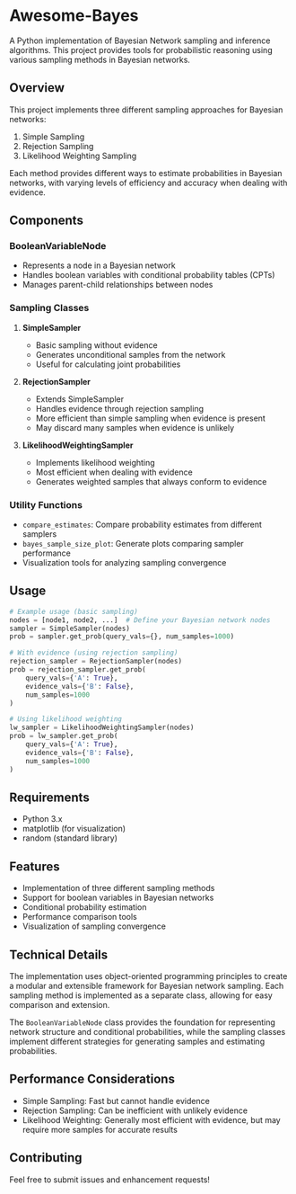 # Awesome-Bayes

A Python implementation of Bayesian Network sampling and inference algorithms. This project provides tools for probabilistic reasoning using various sampling methods in Bayesian networks.

## Overview

This project implements three different sampling approaches for Bayesian networks:
1. Simple Sampling
2. Rejection Sampling
3. Likelihood Weighting Sampling

Each method provides different ways to estimate probabilities in Bayesian networks, with varying levels of efficiency and accuracy when dealing with evidence.

## Components

### BooleanVariableNode
- Represents a node in a Bayesian network
- Handles boolean variables with conditional probability tables (CPTs)
- Manages parent-child relationships between nodes

### Sampling Classes

1. **SimpleSampler**
   - Basic sampling without evidence
   - Generates unconditional samples from the network
   - Useful for calculating joint probabilities

2. **RejectionSampler**
   - Extends SimpleSampler
   - Handles evidence through rejection sampling
   - More efficient than simple sampling when evidence is present
   - May discard many samples when evidence is unlikely

3. **LikelihoodWeightingSampler**
   - Implements likelihood weighting
   - Most efficient when dealing with evidence
   - Generates weighted samples that always conform to evidence

### Utility Functions

- `compare_estimates`: Compare probability estimates from different samplers
- `bayes_sample_size_plot`: Generate plots comparing sampler performance
- Visualization tools for analyzing sampling convergence

## Usage

```python
# Example usage (basic sampling)
nodes = [node1, node2, ...]  # Define your Bayesian network nodes
sampler = SimpleSampler(nodes)
prob = sampler.get_prob(query_vals={}, num_samples=1000)

# With evidence (using rejection sampling)
rejection_sampler = RejectionSampler(nodes)
prob = rejection_sampler.get_prob(
    query_vals={'A': True}, 
    evidence_vals={'B': False}, 
    num_samples=1000
)

# Using likelihood weighting
lw_sampler = LikelihoodWeightingSampler(nodes)
prob = lw_sampler.get_prob(
    query_vals={'A': True}, 
    evidence_vals={'B': False}, 
    num_samples=1000
)
```

## Requirements

- Python 3.x
- matplotlib (for visualization)
- random (standard library)

## Features

- Implementation of three different sampling methods
- Support for boolean variables in Bayesian networks
- Conditional probability estimation
- Performance comparison tools
- Visualization of sampling convergence

## Technical Details

The implementation uses object-oriented programming principles to create a modular and extensible framework for Bayesian network sampling. Each sampling method is implemented as a separate class, allowing for easy comparison and extension.

The `BooleanVariableNode` class provides the foundation for representing network structure and conditional probabilities, while the sampling classes implement different strategies for generating samples and estimating probabilities.

## Performance Considerations

- Simple Sampling: Fast but cannot handle evidence
- Rejection Sampling: Can be inefficient with unlikely evidence
- Likelihood Weighting: Generally most efficient with evidence, but may require more samples for accurate results

## Contributing

Feel free to submit issues and enhancement requests! 